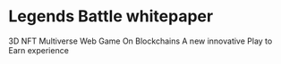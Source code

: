 # Legends Battle whitepaper

3D NFT Multiverse Web Game On Blockchains A new innovative Play to Earn experience

